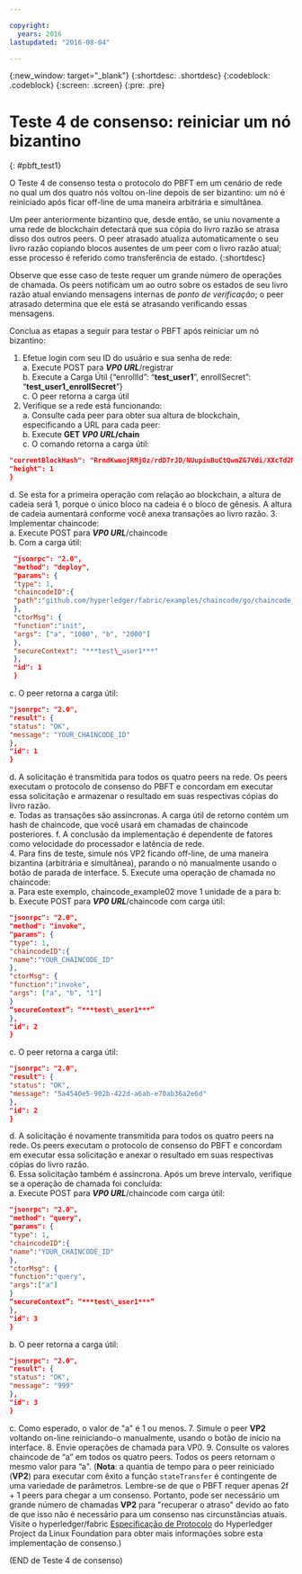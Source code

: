 ```yaml
---

copyright:
  years: 2016
lastupdated: "2016-08-04"

---
```


{:new_window: target="_blank"}
{:shortdesc: .shortdesc}
{:codeblock: .codeblock}
{:screen: .screen}
{:pre: .pre}


# Teste 4 de consenso: reiniciar um nó bizantino
{: #pbft_test1}


O Teste 4 de consenso testa o protocolo do PBFT em um cenário de rede no qual um dos quatro nós voltou on-line depois de ser bizantino: um nó é reiniciado após ficar off-line de uma maneira arbitrária e
simultânea.

Um peer anteriormente bizantino que, desde então, se uniu novamente a uma rede de blockchain detectará que sua cópia do livro razão se atrasa disso dos outros peers. O peer atrasado
atualiza automaticamente o seu livro razão copiando blocos ausentes de um peer com o livro razão atual; esse processo é referido como transferência de estado.
{:shortdesc}

Observe que esse caso de teste requer um grande número de operações de chamada. Os peers notificam um ao outro sobre os estados de seu livro razão atual enviando mensagens internas de
*ponto de verificação*; o peer atrasado determina que ele está se atrasando verificando essas mensagens.

Conclua as etapas a seguir para testar o PBFT após reiniciar um nó bizantino:
1. Efetue login com seu ID do usuário e sua senha de rede:  
   a. Execute POST para ***VP0 URL***/registrar  
   b. Execute a Carga Útil {“enrollId”: “**test\_user1**”, enrollSecret”: “**test\_user1\_enrollSecret**”}  
    c.	O peer retorna a carga útil
2. Verifique se a rede está funcionando:  
    a.	Consulte cada peer para obter sua altura de blockchain, especificando a URL para cada peer:  
   b. Execute **GET ***VP0 URL***/chain**  
   c. O comando retorna a carga útil:  
```json {
"currentBlockHash": "RrndKwuojRMjOz/rdD7rJD/NUupiuBuCtQwnZG7Vdi/XXcTd2MDyAMsFAZ1ntZL2/IIcSUeatIZAKS6ss7fEvg==",
"height": 1
}
```
   d. Se esta for a primeira operação com relação ao blockchain, a altura de cadeia será 1, porque o único bloco na cadeia é o bloco de gênesis. A altura de cadeia aumentará conforme você anexa transações ao
livro razão.
3. Implementar chaincode:  
    a.	Execute POST para ***VP0 URL***/chaincode  
   b. Com a carga útil:  
```json {
 "jsonrpc": "2.0",
 "method": "deploy",
 "params": {
 "type": 1,
 "chaincodeID":{
 "path":"github.com/hyperledger/fabric/examples/chaincode/go/chaincode_example02"
 },
 "ctorMsg": {
 "function":"init",
 "args": ["a", "1000", "b", "2000"]
 },
 "secureContext": "***test\_user1***"
 },
 "id": 1
 }
```
   c. O peer retorna a carga útil:
```json {
"jsonrpc": "2.0",
"result": {
"status": "OK",
"message": "YOUR_CHAINCODE_ID"
},
"id": 1
}
```
   d. A solicitação é transmitida para todos os quatro peers na rede. Os peers executam o protocolo de consenso do PBFT e concordam em executar essa solicitação e armazenar o resultado em suas respectivas
cópias do livro razão.  
   e. Todas as transações são assíncronas. A carga útil de retorno contém um hash de chaincode, que você usará em chamadas de chaincode posteriores. f. A conclusão da implementação é dependente de fatores como velocidade do processador e latência de rede.  
4. Para fins de teste, simule nós VP2 ficando off-line, de uma maneira bizantina (arbitrária e simultânea), parando o nó manualmente usando o botão de parada de interface.
5. Execute uma operação de chamada no chaincode:  
   a. Para este exemplo, chaincode_example02 move 1 unidade de a para b:  
   b. Execute POST para ***VP0 URL***/chaincode com carga útil:
```json {
"jsonrpc": "2.0",
"method": "invoke",
"params": {
"type": 1,
"chaincodeID":{
"name":"YOUR_CHAINCODE_ID"
},
"ctorMsg": {
"function":"invoke",
"args": ["a", "b", "1"]
}
“secureContext”: “***test\_user1***”
},
"id": 2
}
```
  c. O peer retorna a carga útil:
```json {
"jsonrpc": "2.0",
"result": {
"status": "OK",
"message": "5a4540e5-902b-422d-a6ab-e70ab36a2e6d"
},
"id": 2
}
```
   d. A solicitação é novamente transmitida para todos os quatro peers na rede. Os peers executam o protocolo de consenso do PBFT e concordam em executar essa solicitação e anexar o resultado em suas
respectivas cópias do livro razão.  
6. Essa solicitação também é assíncrona. Após um breve intervalo, verifique se a operação de chamada foi concluída:  
   a. Execute POST para ***VP0 URL***/chaincode com carga útil:
```json {
"jsonrpc": "2.0",
"method": "query",
"params": {
"type": 1,
"chaincodeID":{
"name":"YOUR_CHAINCODE_ID"
},
"ctorMsg": {
"function":"query",
"args":["a"]
}
“secureContext”: “***test\_user1***”
},
"id": 3
}
```
   b. O peer retorna a carga útil:
```json {
"jsonrpc": "2.0",
"result": {
"status": "OK",
"message": "999"
},
"id": 3
}
```
   c. Como esperado, o valor de "a" é 1 ou menos.
7. Simule o peer **VP2** voltando on-line reiniciando-o manualmente, usando o botão de início na interface.
8. Envie operações de chamada para VP0.
9. Consulte os valores chaincode de “a” em todos os quatro peers. Todos os peers retornam o mesmo valor para “a".  (**Nota**: a quantia de tempo para o peer reiniciado
(**VP2**) para executar com êxito a função `stateTransfer` é contingente de uma variedade de parâmetros.  Lembre-se de que o PBFT requer apenas 2f + 1 peers para chegar a
um consenso.  Portanto, pode ser necessário um grande número de chamadas **VP2** para "recuperar o atraso" devido ao fato de que isso não é necessário para um consenso nas circunstâncias
atuais.  Visite o hyperledger/fabric [Especificação de Protocolo](https://github.com/hyperledger/fabric/blob/v0.6/docs/protocol-spec.md#5-byzantine-consensus-1) do Hyperledger Project da Linux Foundation para obter mais informações sobre esta implementação de consenso.)

(END de Teste 4 de consenso)
